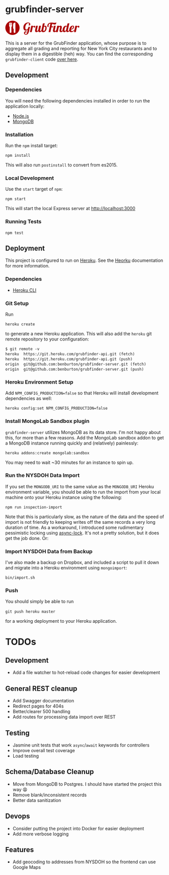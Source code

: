 # grubfinder-server
[![Logo](logo.png)](logo.png)

This is a server for the GrubFinder application, whose purpose is to aggregate all grading and reporting for New York
City restaurants and to display them in a digestible (heh) way. You can find the corresponding `grubfinder-client` code
[over here](https://github.com/benburton/grubfinder-client).

## Development

### Dependencies

You will need the following dependencies installed in order to run the application locally:

- [Node.js](https://nodejs.org/)
- [MongoDB](https://docs.mongodb.com/manual/installation/)

### Installation

Run the `npm` install target:

```
npm install
```

This will also run `postinstall` to convert from es2015.

### Local Development

Use the `start` target of `npm`:

```
npm start
```
This will start the local Express server at [http://localhost:3000](http://localhost:3000)

### Running Tests

```
npm test
```

## Deployment

This project is configured to run on [Heroku](https://www.heroku.com/). See the [Heorku](docs/heroku.md) documentation for 
more information.

### Dependencies

- [Heroku CLI](https://devcenter.heroku.com/articles/heroku-cli)

### Git Setup

Run

```
heroku create
```

to generate a new Heroku application. This will also add the `heroku` git remote repository to your configuration:

```
$ git remote -v
heroku	https://git.heroku.com/grubfinder-api.git (fetch)
heroku	https://git.heroku.com/grubfinder-api.git (push)
origin	git@github.com:benburton/grubfinder-server.git (fetch)
origin	git@github.com:benburton/grubfinder-server.git (push)
```

### Heroku Environment Setup

Add `NPM_CONFIG_PRODUCTION=false` so that Heroku will install development dependencies as well:
```
heroku config:set NPM_CONFIG_PRODUCTION=false
```

### Install MongoLab Sandbox plugin

`grubfinder-server` utilizes MongoDB as its data store. I'm not happy about this, for more than a few reasons. Add the
MongoLab sandbox addon to get a MongoDB instance running quickly and (relatively) painlessly:

```
heroku addons:create mongolab:sandbox
```

You may need to wait ~30 minutes for an instance to spin up.

### Run the NYSDOH Data Import

If you set the `MONGODB_URI` to the same value as the `MONGODB_URI` Heroku environment variable, you should be able to
run the import from your local machine onto your Heroku instance using the following:

```
npm run inspection-import
```

Note that this is particularly slow, as the nature of the data and the speed of import is not friendly to keeping writes
off the same records a very long duration of time. As a workaround, I introduced some rudimentary pessimistic locking 
using [async-lock](https://github.com/rogierschouten/async-lock). It's not a pretty solution, but it does get the job 
done. Or:

### Import NYSDOH Data from Backup

I've also made a backup on Dropbox, and included a script to pull it down and migrate into a Heroku environment using
`mongoimport`:
```
bin/import.sh
```

### Push

You should simply be able to run

```git push heroku master```

for a working deployment to your Heroku application.

# TODOs

## Development
- Add a file watcher to hot-reload code changes for easier development

## General REST cleanup
- Add Swagger documentation
- Redirect pages for 404s
- Better/clearer 500 handling
- Add routes for processing data import over REST

## Testing
- Jasmine unit tests that work `async`/`await` keywords for controllers
- Improve overall test coverage
- Load testing

## Schema/Database Cleanup
- Move from MongoDB to Postgres. I should have started the project this way :weary:
- Remove blank/inconsistent records
- Better data sanitization

## Devops
- Consider putting the project into Docker for easier deployment
- Add more verbose logging

## Features
- Add geocoding to addresses from NYSDOH so the frontend can use Google Maps
